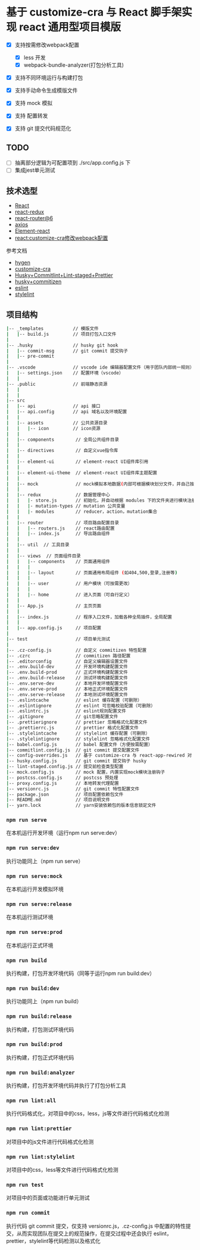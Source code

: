 # 基于 customize-cra 与 React 脚手架实现 react 通用型项目模版 

- [x] 支持按需修改webpack配置
  - [x] less 开发
  - [x] webpack-bundle-analyzer(打包分析工具)
- [x] 支持不同环境运行与构建打包
- [x] 支持手动命令生成模版文件
- [x] 支持 mock 模拟
- [x] 支持 配置转发
- [x] 支持 git 提交代码规范化


## TODO

- [ ] 抽离部分逻辑为可配置项到 ./src/app.config.js 下
- [ ] 集成jest单元测试

## 技术选型

- [React](https://react.docschina.org/docs/react-api.html)
- [react-redux](https://react-redux.js.org/)
- [react-router@6](https://reactrouter.com/en/v6.3.0)
- [axios](http://www.axios-js.com/)
- [Element-react](https://elemefe.github.io/element-react/#/zh-CN/quick-start)
- [react:customize-cra修改webpack配置](http://www.ay1.cc/article/12681.html)

参考文档
- [hygen](http://www.hygen.io/docs/express/)
- [customize-cra](https://www.jianshu.com/p/c10cef356728)
- [Husky+Commitlint+Lint-staged+Prettier](https://www.jianshu.com/p/0e51c0c39280)
- [husky+commitizen](https://www.pudn.com/news/6228dbac9ddf223e1ad27a43.html)
- [eslint](https://eslint.bootcss.com/)
- [stylelint](https://stylelint.io/)

## 项目结构

``` bash
|-- _templates           // 模版文件 
|   |-- build.js         // 项目打包入口文件
|
|-- .husky               // husky git hook
|   |-- commit-msg       // git commit 提交钩子
|   |-- pre-commit 
|
|-- .vscode              // vscode ide 编辑器配置文件（用于团队内部统一规则）
|   |-- settings.json    // 配置环境（vscode）
|   |  
|-- .public              // 前端静态资源
|   |  
|   |
|-- src 
|   |-- api              // api 接口
|   |-- api.config       // api 域名以及环境配置
|   |
|   |-- assets           // 公共资源目录
|   |   |-- icon         // icon资源
|   |
|   |-- components        // 全局公共组件目录
|   |
|   |-- directives        // 自定义vue指令库
|   |
|   |-- element-ui        // element-react UI组件库引用
|   |
|   |-- element-ui-theme  // element-react UI组件库主题配置
|   |      
|   |-- mock              // mock模拟本地数据(内部可根据模块划分文件，并自己按需注册接口地址)
|   |
|   |-- redux             // 数据管理中心
|   |   |- store.js       // 初始化，并自动根据 modules 下的文件夹进行模块注册
|   |   |- mutation-types // mutation 公共变量
|   |   |- modules        // reducer，action，mutation集合
|   |
|   |-- router            // 项目路由配置目录
|   |   |-- routers.js    // react路由配置
|   |   |-- index.js      // 导出路由组件
|   |
|   |-- util  // 工具目录
|   |
|   |-- views  // 页面组件目录
|   |   |-- components    // 页面通用组件
|   |   |
|   |   |-- layout        // 页面通用布局组件 (如404,500,登录,注册等)
|   |   |
|   |   |-- user          // 用户模块（可按需更改）
|   |   |       
|   |   |-- home          // 进入页面（可自行定义）
|   |
|   |-- App.js            // 主页页面
|   |
|   |-- index.js          // 程序入口文件，加载各种全局插件，全局配置 
|   |
|   |-- app.config.js     // 项目配置
|
|-- test                  // 项目单元测试
|
|-- .cz-config.js         // 自定义 commitizen 特性配置
|-- .czrc                 // commitizen 路径配置
|-- .editorconfig         // 自定义编辑器设置文件
|-- .env.build-dev        // 开发环境构建配置文件
|-- .env.build-prod       // 正式环境构建配置文件
|-- .env.build-release    // 测试环境构建配置文件
|-- .env.serve-dev        // 本地开发环境配置文件
|-- .env.serve-prod       // 本地正式环境配置文件
|-- .env.serve-release    // 本地测试环境配置文件
|-- .eslintcache          // eslint 缓存配置（可删除）
|-- .eslintignore         // eslint 可忽略校验配置（可删除）
|-- .eslintrc.js          // eslint规则配置文件
|-- .gitignore            // git忽略配置文件
|-- .prettierignore       // prettier 忽略格式化配置文件
|-- .prettierrc.js        // prettier 格式化配置文件
|-- .stylelintcache       // stylelint 缓存配置（可删除）
|-- .stylelintignore      // stylelint 忽略格式化配置文件
|-- babel.config.js       // babel 配置文件（方便按需配置）
|-- commitlint.config.js  // git commit 提交配置文件
|-- config-overrides.js   // 基于 customize-cra 与 react-app-rewired 对 react 脚手架进行按需配置
|-- husky.config.js       // git commit 提交钩子 husky
|-- lint-staged.config.js // 提交前检查类型配置
|-- mock.config.js        // mock 配置，内置实现mock模块注册钩子
|-- postcss.config.js     // postcss 预处理
|-- proxy.config.js       // 本地转发代理配置
|-- versionrc.js          // git commit 特性配置文件
|-- package.json          // 项目配置依赖包文件
|-- README.md             // 项目说明文件
|-- yarn.lock             // yarn安装依赖包的版本信息锁定文件
```

### `npm run serve`

在本机运行开发环境（运行npm run serve:dev）

### `npm run serve:dev`

执行功能同上（npm run serve）

### `npm run serve:mock`

在本机运行开发模拟环境

### `npm run serve:release`

在本机运行测试环境

### `npm run serve:prod`

在本机运行正式环境

### `npm run build`

执行构建，打包开发环境代码（同等于运行npm run build:dev）

### `npm run build:dev`

执行功能同上（npm run build）

### `npm run build:release`

执行构建，打包测试环境代码

### `npm run build:prod`

执行构建，打包正式环境代码

### `npm run build:analyzer`

执行构建，打包开发环境代码并执行了打包分析工具

### `npm run lint:all`

执行代码格式化，对项目中的css，less，js等文件进行代码格式化检测

### `npm run lint:prettier`

对项目中的js文件进行代码格式化检测

### `npm run lint:stylelint`

对项目中的css，less等文件进行代码格式化检测

### `npm run test`

对项目中的页面或功能进行单元测试

### `npm run commit`

执行代码 git commit 提交，仅支持 versionrc.js，.cz-config.js 中配置的特性提交，从而实现团队在提交上的规范操作，在提交过程中还会执行 eslint，prettier，stylelint等代码检测以及格式化
